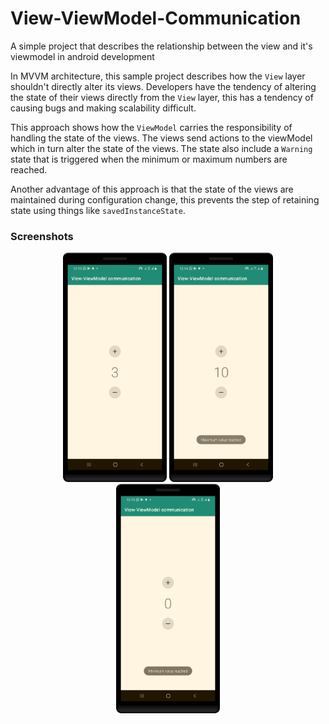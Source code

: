 # View-ViewModel-Communication
A simple project that describes the relationship between the view and it's viewmodel in android development

In MVVM architecture, this sample project describes how the `View` layer shouldn't directly alter its views. Developers have the tendency of altering the state of their views directly from the `View` layer, this has a tendency of causing bugs and making scalability difficult.

This approach shows how the `ViewModel` carries the responsibility of handling the state of the views. The views send actions to the viewModel which in turn alter the state of the views. The state also include a `Warning` state that is triggered when the minimum or maximum numbers are reached.

Another advantage of this approach is that the state of the views are maintained during configuration change, this prevents the step of retaining state using things like `savedInstanceState`.

### Screenshots
<p align="middle">
 <img src="https://github.com/segunfrancis/View-ViewModel-Communication/blob/master/screenshot/Screenshot_20211106_001356.png" alt="screenshot 1" width="33%">
 <img src="https://github.com/segunfrancis/View-ViewModel-Communication/blob/master/screenshot/Screenshot_20211106_001449.png" alt="screenshot 2" width="33%">
 <img src="https://github.com/segunfrancis/View-ViewModel-Communication/blob/master/screenshot/Screenshot_20211106_001523.png" alt="screenshot 3" width="33%">
</p>
